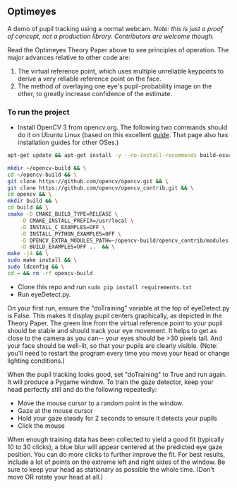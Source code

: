 ## Optimeyes
A demo of pupil tracking using a normal webcam. *Note: this is just a proof of concept, not a production library. Contributors are welcome though.*

Read the Optimeyes Theory Paper above to see principles of operation. The major advances relative to other code are:

1. The virtual reference point, which uses multiple unreliable keypoints to derive a very reliable reference point on the face.
2. The method of overlaying one eye's pupil-probability image on the other, to greatly increase confidence of the estimate.

### To run the project

- Install OpenCV 3 from opencv.org. The following two commands should do it on Ubuntu Linux (based on this excellent [guide](http://www.pyimagesearch.com/2015/06/22/install-opencv-3-0-and-python-2-7-on-ubuntu/). That page also has installation guides for other OSes.)

```bash
apt-get update && apt-get install -y --no-install-recommends build-essential python-dev cmake git pkg-config libjpeg8-dev libjasper-dev libpng12-dev libgtk2.0-dev libavcodec-dev libavformat-dev libswscale-dev libv4l-dev libatlas-base-dev gfortran

mkdir ~/opencv-build && \
cd ~/opencv-build && \
git clone https://github.com/opencv/opencv.git && \
git clone https://github.com/opencv/opencv_contrib.git && \
cd opencv && \
mkdir build && \
cd build && \
cmake -D CMAKE_BUILD_TYPE=RELEASE \
	-D CMAKE_INSTALL_PREFIX=/usr/local \
	-D INSTALL_C_EXAMPLES=OFF \
	-D INSTALL_PYTHON_EXAMPLES=OFF \
	-D OPENCV_EXTRA_MODULES_PATH=~/opencv-build/opencv_contrib/modules \
	-D BUILD_EXAMPLES=OFF ..  && \
make -j4 && \
sudo make install && \
sudo ldconfig && \
cd ~ && rm -rf opencv-build
```

- Clone this repo and run ```sudo pip install requirements.txt```
- Run eyeDetect.py.

On your first run, ensure the "doTraining" variable at the top of eyeDetect.py is False. This makes it display pupil centers graphically, as depicted in the Theory Paper. The green line from the virtual reference point to your pupil should be stable and should track your eye movement. It helps to get as close to the camera as you can-- your eyes should be >30 pixels tall. And your face should be well-lit, so that your pupils are clearly visible. (Note: you'll need to restart the program every time you move your head or change lighting conditions.)

When the pupil tracking looks good, set "doTraining" to True and run again. It will produce a Pygame window. To train the gaze detector, keep your head perfectly still and do the following repeatedly:
- Move the mouse cursor to a random point in the window.
- Gaze at the mouse cursor
- Hold your gaze steady for 2 seconds to ensure it detects your pupils
- Click the mouse

When enough training data has been collected to yield a good fit (typically 10 to 30 clicks), a blue blur will appear centered at the predicted eye gaze position. You can do more clicks to further improve the fit. For best results, include a lot of points on the extreme left and right sides of the window. Be sure to keep your head as stationary as possible the whole time. (Don't move OR rotate your head at all.)
